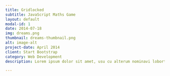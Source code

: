 ```yaml
---
title: Gridlocked
subtitle: JavaScript Maths Game
layout: default
modal-id: 1
date: 2014-07-18
img: dreams.png
thumbnail: dreams-thumbnail.png
alt: image-alt
project-date: April 2014
client: Start Bootstrap
category: Web Development
description: Lorem ipsum dolor sit amet, usu cu alterum nominavi lobortis. At duo novum diceret. Tantas apeirian vix et, usu sanctus postulant inciderint ut, populo diceret necessitatibus in vim. Cu eum dicam feugiat noluisse.

---
```

